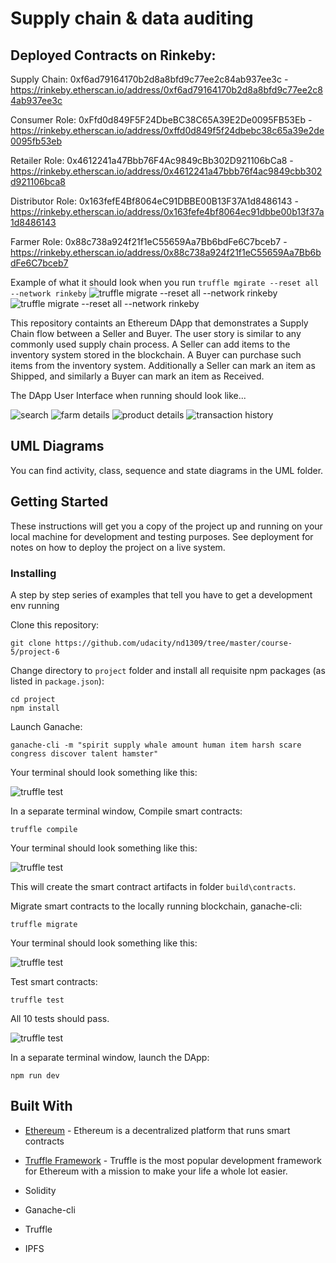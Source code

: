# Supply chain & data auditing

## Deployed Contracts on Rinkeby: 

Supply Chain: 0xf6ad79164170b2d8a8bfd9c77ee2c84ab937ee3c - https://rinkeby.etherscan.io/address/0xf6ad79164170b2d8a8bfd9c77ee2c84ab937ee3c

Consumer Role: 0xFfd0d849F5F24DbeBC38C65A39E2De0095FB53Eb - https://rinkeby.etherscan.io/address/0xffd0d849f5f24dbebc38c65a39e2de0095fb53eb

Retailer Role: 0x4612241a47Bbb76F4Ac9849cBb302D921106bCa8 - https://rinkeby.etherscan.io/address/0x4612241a47bbb76f4ac9849cbb302d921106bca8

Distributor Role: 0x163fefE4Bf8064eC91DBBE00B13F37A1d8486143 - https://rinkeby.etherscan.io/address/0x163fefe4bf8064ec91dbbe00b13f37a1d8486143

Farmer Role: 0x88c738a924f21f1eC55659Aa7Bb6bdFe6C7bceb7 - https://rinkeby.etherscan.io/address/0x88c738a924f21f1eC55659Aa7Bb6bdFe6C7bceb7


Example of what it should look when you run ```truffle mgirate --reset all --network rinkeby```
![truffle migrate --reset all --network rinkeby](images/deploy-contract-1.png)
![truffle migrate --reset all --network rinkeby](images/deploy-contract-2.png)




This repository containts an Ethereum DApp that demonstrates a Supply Chain flow between a Seller and Buyer. The user story is similar to any commonly used supply chain process. A Seller can add items to the inventory system stored in the blockchain. A Buyer can purchase such items from the inventory system. Additionally a Seller can mark an item as Shipped, and similarly a Buyer can mark an item as Received.

The DApp User Interface when running should look like...

![search](images/search.png)
![farm details](images/farm-details.png)
![product details](images/product-details.png)
![transaction history](images/tx-history.png)


## UML Diagrams
You can find activity, class, sequence and state diagrams in the UML folder. 

## Getting Started

These instructions will get you a copy of the project up and running on your local machine for development and testing purposes. See deployment for notes on how to deploy the project on a live system.


### Installing

A step by step series of examples that tell you have to get a development env running

Clone this repository:

```
git clone https://github.com/udacity/nd1309/tree/master/course-5/project-6
```

Change directory to ```project``` folder and install all requisite npm packages (as listed in ```package.json```):

```
cd project
npm install
```

Launch Ganache:

```
ganache-cli -m "spirit supply whale amount human item harsh scare congress discover talent hamster"
```

Your terminal should look something like this:

![truffle test](images/ganache-cli.png)

In a separate terminal window, Compile smart contracts:

```
truffle compile
```

Your terminal should look something like this:

![truffle test](images/truffle_compile.png)

This will create the smart contract artifacts in folder ```build\contracts```.

Migrate smart contracts to the locally running blockchain, ganache-cli:

```
truffle migrate
```

Your terminal should look something like this:

![truffle test](images/truffle_migrate.png)

Test smart contracts:

```
truffle test
```

All 10 tests should pass.

![truffle test](images/truffle_test.png)

In a separate terminal window, launch the DApp:

```
npm run dev
```

## Built With

* [Ethereum](https://www.ethereum.org/) - Ethereum is a decentralized platform that runs smart contracts
* [Truffle Framework](http://truffleframework.com/) - Truffle is the most popular development framework for Ethereum with a mission to make your life a whole lot easier.


* Solidity
* Ganache-cli
* Truffle
* IPFS
